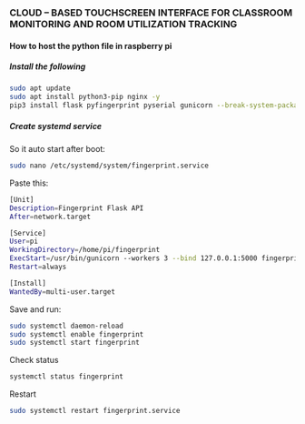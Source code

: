 ### CLOUD – BASED TOUCHSCREEN INTERFACE FOR CLASSROOM MONITORING AND ROOM UTILIZATION TRACKING

#### How to host the python file in raspberry pi

##### Install the following
```bash
sudo apt update
sudo apt install python3-pip nginx -y
pip3 install flask pyfingerprint pyserial gunicorn --break-system-packages
```

##### Create systemd service
So it auto start after boot:
```bash
sudo nano /etc/systemd/system/fingerprint.service
```
Paste this:
```bash
[Unit]
Description=Fingerprint Flask API
After=network.target

[Service]
User=pi
WorkingDirectory=/home/pi/fingerprint
ExecStart=/usr/bin/gunicorn --workers 3 --bind 127.0.0.1:5000 fingerprint_api:app
Restart=always

[Install]
WantedBy=multi-user.target
```
Save and run:
```bash
sudo systemctl daemon-reload
sudo systemctl enable fingerprint
sudo systemctl start fingerprint
```
Check status
```bash
systemctl status fingerprint
```
Restart
```bash
sudo systemctl restart fingerprint.service
```